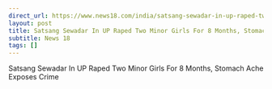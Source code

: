 ```yaml
---
direct_url: https://www.news18.com/india/satsang-sewadar-in-up-raped-two-minor-girls-for-8-months-stomach-ache-exposes-crime-9097187.html
layout: post
title: Satsang Sewadar In UP Raped Two Minor Girls For 8 Months, Stomach Ache Exposes Crime
subtitle: News 18
tags: []
---
```


Satsang Sewadar In UP Raped Two Minor Girls For 8 Months, Stomach Ache Exposes Crime
